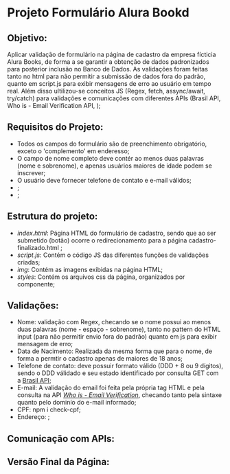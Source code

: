 # Projeto Formulário Alura Bookd

## Objetivo: 
Aplicar validação de formulário na página de cadastro da empresa fícticia Alura Books, de forma a se garantir a obtenção de dados padronizados para posterior inclusão no Banco de Dados. As validações foram feitas tanto no html para não permitir a submissão de dados fora do padrão, quanto em script.js para exibir mensagens de erro ao usuário em tempo real. Além disso ultilizou-se conceitos JS (Regex, fetch, assync/await, try/catch) para validações e comunicações com diferentes APIs (Brasil API, Who is - Email Verification API,  );

## Requisitos do Projeto:

<ul>
   <li>Todos os campos do formulário são de preenchimento obrigatório, exceto o 'complemento' em enderesso;</li>
   <li>O campo de nome completo deve contér ao menos duas palavras (nome e sobrenome), e apenas usuários maiores de idade podem se inscrever;</li>
   <li>O usuário deve fornecer telefone de contato e e-mail válidos;</li>
   <li>;</li>
   <li>;</li>
</ul>

## Estrutura do projeto:
<ul>
   <li><i>index.html</i>: Página HTML do formulário de cadastro, sendo que ao ser submetido (botão) ocorre o redirecionamento para a página cadastro-finalizado.html ;</li>
   <li><i>script.js</i>: Contém o código JS das diferentes funções de validações criadas;</li>
   <li><i>img</i>: Contém as imagens exibidas na página HTML;</li>
   <li><i>styles</i>: Contém os arquivos css da página, organizados por componente;</li>
</ul>


## Validações:
   <ul>
      <li>Nome: validação com Regex, checando se o nome possui ao menos duas palavras (nome - espaço - sobrenome), tanto no pattern do HTML input (para não permitir envio fora do padrão) quanto em js para exibir mensagem de erro;</li>
      <li>Data de Nacimento: Realizada da mesma forma que para o nome, de forma a permtir o cadastro apenas de maiores de 18 anos;</li>
      <li>Telefone de contato: deve possuir formato válido (DDD + 8 ou 9 dígitos), sendo o DDD válidado e seu estado identificado por consulta GET com a <a href="https://brasilapi.com.br/" alt="_blank">Brasil API</a>;</li>
      <li>E-mail: A validação do email foi feita pela própria tag HTML e pela consulta na API <a href="https://emailverification.whoisxmlapi.com/api" alt="_blank"> <i>Who is - Email Verification</i></a>, checando tanto pela sintaxe quanto pelo dominío do e-mail informado;</li>
      <li>CPF: npm i check-cpf;</li>
      <li>Endereço: ;</li>
   </ul>


## Comunicação com APIs:

## Versão Final da Página: